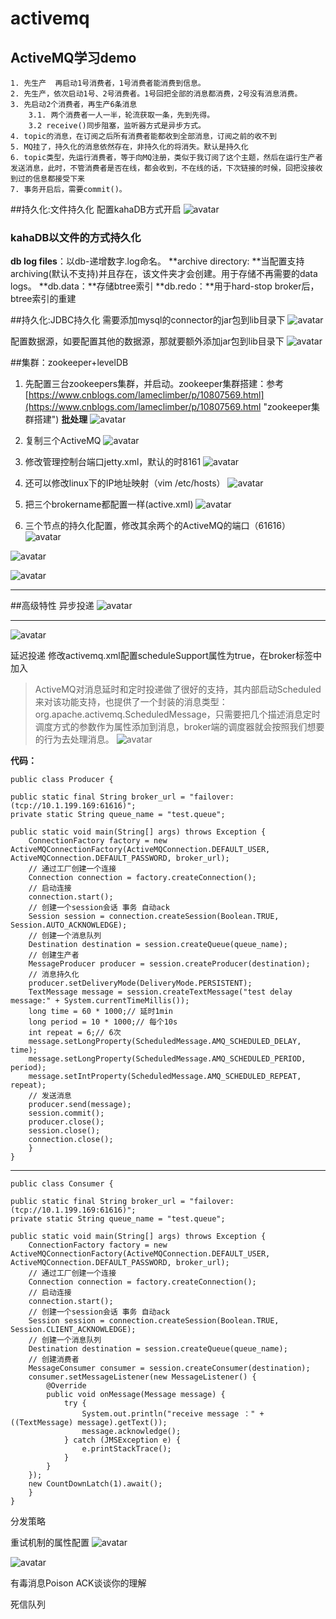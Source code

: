 # activemq

## ActiveMQ学习demo ##

    1. 先生产  再启动1号消费者，1号消费者能消费到信息。
    2. 先生产，依次启动1号、2号消费者。1号回把全部的消息都消费，2号没有消息消费。
    3. 先启动2个消费者，再生产6条消息
    	3.1. 两个消费者一人一半，轮流获取一条，先到先得。
    	3.2 receive()同步阻塞，监听器方式是异步方式。
    4. topic的消息，在订阅之后所有消费者能都收到全部消息，订阅之前的收不到 
    5. MQ挂了，持久化的消息依然存在，非持久化的将消失。默认是持久化
    6. topic类型，先运行消费者，等于向MQ注册，类似于我订阅了这个主题，然后在运行生产者发送消息，此时，不管消费者是否在线，都会收到，不在线的话，下次链接的时候，回把没接收到过的信息都接受下来
    7. 事务开启后，需要commit()。

##持久化:文件持久化
配置kahaDB方式开启
![avatar](assert/20190808175615.png)
### kahaDB以文件的方式持久化 ###
**db log files**：以db-递增数字.log命名。
**archive directory: **当配置支持archiving(默认不支持)并且存在，该文件夹才会创建。用于存储不再需要的data logs。
**db.data：**存储btree索引
**db.redo：**用于hard-stop broker后，btree索引的重建


##持久化:JDBC持久化
需要添加mysql的connector的jar包到lib目录下
![avatar](assert/jdbcadapter.png)

配置数据源，如要配置其他的数据源，那就要额外添加jar包到lib目录下
![avatar](assert/datasource.png)

##集群：zookeeper+levelDB
1. 先配置三台zookeepers集群，并启动。zookeeper集群搭建：参考[https://www.cnblogs.com/lameclimber/p/10807569.html](https://www.cnblogs.com/lameclimber/p/10807569.html "zookeeper集群搭建")
**批处理**
![avatar](assert/batch.png)

2. 复制三个ActiveMQ
![avatar](assert/20190808181005.png)

3. 修改管理控制台端口jetty.xml，默认的时8161
![avatar](assert/20190808181540.png)

4. 还可以修改linux下的IP地址映射（vim /etc/hosts）
![avatar](assert/hosts.png)

5. 把三个brokername都配置一样(active.xml)
![avatar](assert/brokername.png)

6. 三个节点的持久化配置，修改其余两个的ActiveMQ的端口（61616）
![avatar](assert/per1.png)

![avatar](assert/final.png)

![avatar](assert/test.png)
***

##高级特性
异步投递
![avatar](assert/syrn.png)
***
![avatar](assert/send.png)

延迟投递
修改activemq.xml配置scheduleSupport属性为true，在broker标签中加入

> ActiveMQ对消息延时和定时投递做了很好的支持，其内部启动Scheduled来对该功能支持，也提供了一个封装的消息类型：org.apache.activemq.ScheduledMessage，只需要把几个描述消息定时调度方式的参数作为属性添加到消息，broker端的调度器就会按照我们想要的行为去处理消息。
![avatar](assert/yanchi.png)

**代码：**

    public class Producer {
 
	public static final String broker_url = "failover:(tcp://10.1.199.169:61616)";
	private static String queue_name = "test.queue";
 
	public static void main(String[] args) throws Exception {
		ConnectionFactory factory = new ActiveMQConnectionFactory(ActiveMQConnection.DEFAULT_USER, ActiveMQConnection.DEFAULT_PASSWORD, broker_url);
		// 通过工厂创建一个连接
		Connection connection = factory.createConnection();
		// 启动连接
		connection.start();
		// 创建一个session会话 事务 自动ack
		Session session = connection.createSession(Boolean.TRUE, Session.AUTO_ACKNOWLEDGE);
		// 创建一个消息队列
		Destination destination = session.createQueue(queue_name);
		// 创建生产者
		MessageProducer producer = session.createProducer(destination);
		// 消息持久化
		producer.setDeliveryMode(DeliveryMode.PERSISTENT);
		TextMessage message = session.createTextMessage("test delay message:" + System.currentTimeMillis());
		long time = 60 * 1000;// 延时1min
		long period = 10 * 1000;// 每个10s
		int repeat = 6;// 6次
		message.setLongProperty(ScheduledMessage.AMQ_SCHEDULED_DELAY, time);
		message.setLongProperty(ScheduledMessage.AMQ_SCHEDULED_PERIOD, period);
		message.setIntProperty(ScheduledMessage.AMQ_SCHEDULED_REPEAT, repeat);
		// 发送消息
		producer.send(message);
		session.commit();
		producer.close();
		session.close();
		connection.close();
		}
    }
***

    public class Consumer {
 
	public static final String broker_url = "failover:(tcp://10.1.199.169:61616)";
	private static String queue_name = "test.queue";
 
	public static void main(String[] args) throws Exception {
		ConnectionFactory factory = new ActiveMQConnectionFactory(ActiveMQConnection.DEFAULT_USER, ActiveMQConnection.DEFAULT_PASSWORD, broker_url);
		// 通过工厂创建一个连接
		Connection connection = factory.createConnection();
		// 启动连接
		connection.start();
		// 创建一个session会话 事务 自动ack
		Session session = connection.createSession(Boolean.TRUE, Session.CLIENT_ACKNOWLEDGE);
		// 创建一个消息队列
		Destination destination = session.createQueue(queue_name);
		// 创建消费者
		MessageConsumer consumer = session.createConsumer(destination);
		consumer.setMessageListener(new MessageListener() {
			@Override
			public void onMessage(Message message) {
				try {
					System.out.println("receive message ：" + ((TextMessage) message).getText());
					message.acknowledge();
				} catch (JMSException e) {
					e.printStackTrace();
				}
			}
		});
		new CountDownLatch(1).await();
		}
    }


分发策略


重试机制的属性配置
![avatar](assert/roll.png)

![avatar](assert/chongfa.png)

 有毒消息Poison ACK谈谈你的理解

 死信队列


